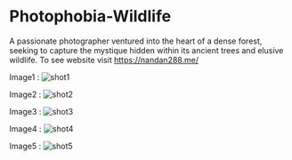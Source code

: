 # Photophobia-Wildlife
A passionate photographer ventured into the heart of a dense forest, seeking to capture the mystique hidden within its ancient trees and elusive wildlife. To see website visit https://nandan288.me/

Image1 : ![shot1](https://github.com/user-attachments/assets/7c4fe6cd-4aac-4f1e-8a39-13febe086ff1)

Image2 : ![shot2](https://github.com/user-attachments/assets/222841b1-7980-4526-baf2-2d12bdf8849f)

Image3 : ![shot3](https://github.com/user-attachments/assets/92bf9629-17b1-4051-bc1a-a3e0cd2b8575)

Image4 : ![shot4](https://github.com/user-attachments/assets/26ff60c2-9dcf-4fea-a247-08406b69c0a8)

Image5 : ![shot5](https://github.com/user-attachments/assets/6ccc24ee-2fd1-438f-9ffa-cea9e7938b7d)

